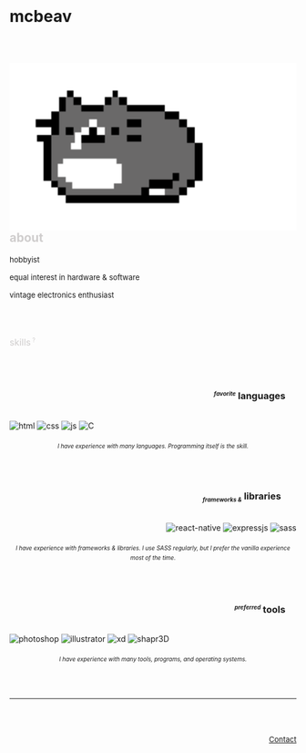 
<br>

<h1>mcbeav</h1>

<br>

<div>

<img  align="left"  width="600"  alt=""  src="https://raw.githubusercontent.com/mcbeav/readme.photos/refs/heads/main/readme/readme.png"/>  

<h2><font color="#CFCDCD">about</font></h2>

<font size="2">hobbyist</font>

<font size="2">equal interest in hardware & software</font>

<font size="2">vintage electronics enthusiast</font>

</small>

</div>

<br><br>  

<div align="left"><font size="3" color="#CFCDCD">skills<sup><font size="1"> ?</font></sup></font></div>

<br><br>

<h3 align="right"><sup><i><font size="1">favorite</font></i></sup> languages &nbsp;&nbsp;&nbsp;&nbsp;</h3>

<br>

<div>

<img  src = "https://img.shields.io/badge/HTML5-E34F26?style=for-the-badge&logo=html5&logoColor=white"  alt = "html" />
<img  src = "https://img.shields.io/badge/CSS3-1572B6?style=for-the-badge&logo=css&logoColor=white"  alt = "css" />
<img  src = "https://img.shields.io/badge/JavaScript-323330?style=for-the-badge&logo=javascript&logoColor=F7DF1E"  alt = "js" />
<img  src = "https://img.shields.io/badge/C-4232a8?style=for-the-badge&logo=C&logoColor=white"  alt = "C" />

</div>

<br>

<center><font size="1"><i>I have experience with many languages. Programming itself is the skill.</i></font></center>

<br><br>

<div align="right">

<h3 align="right"><sub><i><font size="1">frameworks &</font></i></sub> libraries &nbsp;&nbsp;&nbsp;&nbsp;&nbsp;&nbsp;</h3>

<br>

<img  src = "https://img.shields.io/badge/react-%2320232a.svg?style=for-the-badge&logo=react&logoColor=%2361DAFB"  alt = "react-native" />
<img  src = "https://img.shields.io/badge/express.js-%23404d59.svg?style=for-the-badge&logo=express&logoColor=%2361DAFB"  alt = "expressjs" />
<img  src = "https://img.shields.io/badge/sass-%23FF0A8C.svg?style=for-the-badge&logo=sass&logoColor=white"  alt = "sass" />

</div>

<br>

<center><font size="1"><i>I have experience with frameworks & libraries. I use SASS regularly, but I prefer the vanilla experience most of the time.</i></font></center>

<br><br>

<h3 align="right"><sup><i><font size="1">preferred</font></i></sup> tools &nbsp;&nbsp;&nbsp;&nbsp;</h3>

<br>

<div>

<img  src = "https://img.shields.io/badge/adobe%20photoshop-%2331A8FF.svg?style=for-the-badge&logo=adobe%20photoshop&logoColor=white"  alt = "photoshop" />
<img  src = "https://img.shields.io/badge/adobe%20illustrator-%23FF9A00.svg?style=for-the-badge&logo=adobe%20illustrator&logoColor=white"  alt = "illustrator" />
<img  src = "https://img.shields.io/badge/adobe%20XD-%23ff007b.svg?style=for-the-badge&logo=adobe%20illustrator&logoColor=white"  alt = "xd" />
<img  src = "https://img.shields.io/badge/shapr3d-%2331A8FF.svg?style=for-the-badge&logo=shapr3d&logoColor=white"  alt = "shapr3D" />

</div>

<br>

<center><font size="1"><i>I have experience with many tools, programs, and operating systems.</i></font></center>

<br><br>

<hr>

<br><br>

<div align="right">

<font size="2"><a href="mailto:hello@mcbeav.me">Contact</a></font>

</div>